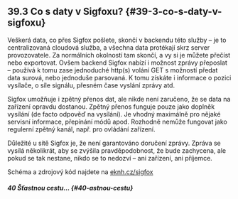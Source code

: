 ## 39.3 Co s daty v Sigfoxu? {#39-3-co-s-daty-v-sigfoxu}

Veškerá data, co přes Sigfox pošlete, skončí v backendu této služby – je to centralizovaná cloudová služba, a všechna data protékají skrz server provozovatele. Za normálních okolností tam skončí, a vy si je můžete přečíst nebo exportovat. Ovšem backend Sigfox nabízí i možnost zprávy přeposlat – používá k tomu zase jednoduché http(s) volání GET s možností předat data surová, nebo jednoduše parsovaná. K tomu získáte i informace o pozici vysílače, o síle signálu, přesném čase vyslání zprávy atd.

Sigfox umožňuje i zpětný přenos dat, ale nikde není zaručeno, že se data na zařízení opravdu dostanou. Zpětný přenos funguje pouze jako doplněk vysílání (de facto odpověď na vysílání). Je vhodný maximálně pro nějaké servisní informace, přepínání módů apod. Rozhodně nemůže fungovat jako regulerní zpětný kanál, např. pro ovládání zařízení.

Důležité u sítě Sigfox je, že není garantováno doručení zprávy. Zpráva se vysílá několikrát, aby se zvýšila pravděpodobnost, že bude zachycena, ale pokud se tak nestane, nikdo se to nedozví – ani zařízení, ani příjemce.

Schéma a zdrojový kód najdete na [eknh.cz/sigfox](https://eknh.cz/sigfox)

##### 40 Šťastnou cestu… {#40-astnou-cestu}
